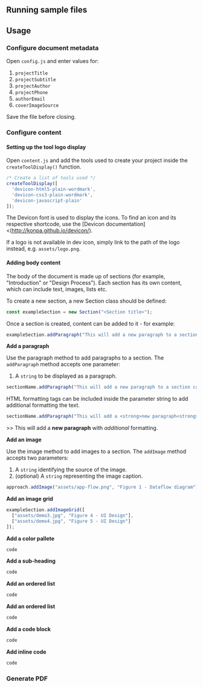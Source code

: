 ## Running sample files

## Usage
### Configure document metadata
Open `config.js` and enter values for:

1. `projectTitle`
2. `projectSubtitle`
3. `projectAuthor`
4. `projectPhone`
5. `authorEmail`
6. `coverImageSource`

Save the file before closing.

### Configure content
#### Setting up the tool logo display
Open `content.js` and add the tools used to create your project inside the `createToolDisplay()` function.

```javascript
/* Create a list of tools used */
createToolDisplay([
  'devicon-html5-plain-wordmark',
  'devicon-css3-plain-wordmark',
  'devicon-javascript-plain'
]);
```

The Devicon font is used to display the icons. To find an icon and its respective shortcode, use the [Devicon documentation]<(http://konpa.github.io/devicon/).

If a logo is not available in dev icon, simply link to the path of the logo instead, e.g. `assets/logo.png`.

#### Adding body content
The body of the document is made up of sections (for example, "Introduction" or "Design Process"). Each section has its own content, which can include text, images, lists etc.

To create a new section, a new Section class should be defined:
```javascript
const exampleSection = new Section("<Section title>");
```

Once a section is created, content can be added to it - for example:
```javascript
exampleSection.addParagraph("This will add a new paragraph to a section called exampleSection.");
```

**Add a paragraph**

Use the paragraph method to add paragraphs to a section. The `addParagraph` method accepts one parameter:
1. A `string` to be displayed as a paragraph.

```javascript
sectionName.addParagraph("This will add a new paragraph to a section called sectionName.");
```

HTML formatting tags can be included inside the parameter string to add additional formatting the text.

```javascript
sectionName.addParagraph("This will add a <strong>new paragraph<strong> with <e>additional</e> formatting.");
```

  \>\> This will add a **new paragraph** with _additional_ formatting.

**Add an image**

Use the image method to add images to a section. The `addImage` method accepts two parameters:
1. A `string` identifying the source of the image.
2. (optional) A `string` representing the image caption.

```javascript
approach.addImage("assets/app-flow.png", "Figure 1 - Dataflow diagram");
```

**Add an image grid**

```javascript
exampleSection.addImageGrid([
  ["assets/demo3.jpg", "Figure 4 - UI Design"],
  ["assets/demo4.jpg", "Figure 5 - UI Design"]
]);
```

**Add a color pallete**

```javascript
code
```

**Add a sub-heading**

```javascript
code
```

**Add an ordered list**

```javascript
code
```

**Add an ordered list**

```javascript
code
```

**Add a code block**

```javascript
code
```

**Add inline code**

```javascript
code
```

### Generate PDF
